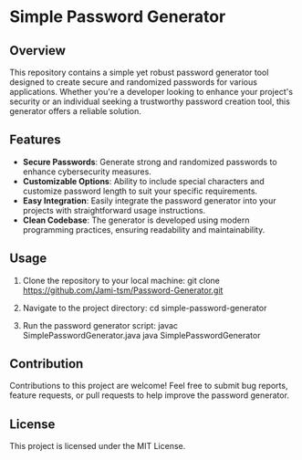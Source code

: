 # Simple Password Generator

## Overview

This repository contains a simple yet robust password generator tool designed to create secure and randomized passwords for various applications. Whether you're a developer looking to enhance your project's security or an individual seeking a trustworthy password creation tool, this generator offers a reliable solution.

## Features

- **Secure Passwords**: Generate strong and randomized passwords to enhance cybersecurity measures.
- **Customizable Options**: Ability to include special characters and customize password length to suit your specific requirements.
- **Easy Integration**: Easily integrate the password generator into your projects with straightforward usage instructions.
- **Clean Codebase**: The generator is developed using modern programming practices, ensuring readability and maintainability.

## Usage

1. Clone the repository to your local machine:
  git clone https://github.com/Jami-tsm/Password-Generator.git

2. Navigate to the project directory:
   cd simple-password-generator
   
4. Run the password generator script:
  javac SimplePasswordGenerator.java
  java SimplePasswordGenerator


## Contribution
Contributions to this project are welcome! Feel free to submit bug reports, feature requests, or pull requests to help improve the password generator.

## License
This project is licensed under the MIT License.
